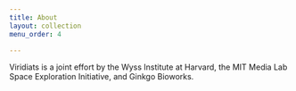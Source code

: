 ```yaml
---
title: About
layout: collection
menu_order: 4

---
```


Viridiats is a joint effort by the Wyss Institute at Harvard, the MIT Media Lab Space Exploration
Initiative, and Ginkgo Bioworks.

